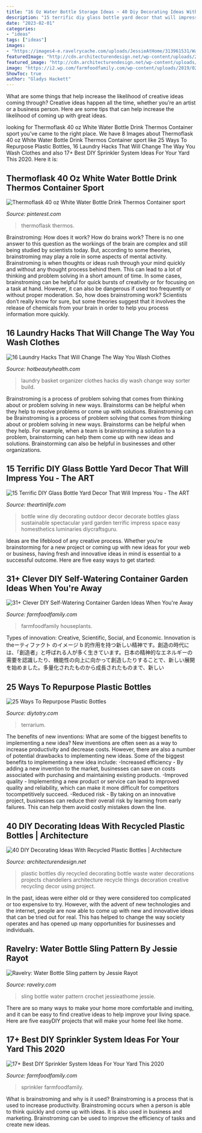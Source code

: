 ```yaml
---
title: "16 Oz Water Bottle Storage Ideas ~ 40 Diy Decorating Ideas With Recycled Plastic Bottles"
description: "15 terrific diy glass bottle yard decor that will impress you"
date: "2023-02-01"
categories:
- "ideas"
tags: ["ideas"]
images:
- "https://images4-e.ravelrycache.com/uploads/JessieAtHome/313961531/Water-Bottle-Sling-free-crochet-pattern-by-Jessie-At-Home-5_small2.jpg"
featuredImage: "http://cdn.architecturendesign.net/wp-content/uploads/2014/09/DIY-Plastic-Bottles-ideas-6-1.jpg"
featured_image: "http://cdn.architecturendesign.net/wp-content/uploads/2014/09/DIY-Plastic-Bottles-ideas-6-1.jpg"
image: "https://i2.wp.com/farmfoodfamily.com/wp-content/uploads/2019/02/6-1-diy-self-watering-ideas.jpg?resize=696%2C1989&amp;ssl=1"
ShowToc: true
author: "Gladys Hackett"
---
```



What are some things that help increase the likelihood of creative ideas coming through?
Creative ideas happen all the time, whether you’re an artist or a business person. Here are some tips that can help increase the likelihood of coming up with great ideas.

	

		
looking for Thermoflask 40 oz White Water Bottle Drink Thermos Container sport you've came to the right place. We have 8 Images about Thermoflask 40 oz White Water Bottle Drink Thermos Container sport like 25 Ways To Repurpose Plastic Bottles, 16 Laundry Hacks That Will Change The Way You Wash Clothes and also 17+ Best DIY Sprinkler System Ideas For Your Yard This 2020. Here it is:
		
    
## Thermoflask 40 Oz White Water Bottle Drink Thermos Container Sport

<img loading=lazy src="https://i.pinimg.com/736x/03/6c/d6/036cd6541d8403dd616949cf6cba4f5c.jpg" onerror="this.onerror=null;this.src='https://tse3.mm.bing.net/th?id=OIP.eA0DCfzEbVM_1PCVtR-l2gHaJ3&amp;pid=15.1';" alt="Thermoflask 40 oz White Water Bottle Drink Thermos Container sport">

_Source: pinterest.com_

>thermoflask thermos. 

	

Brainstroming: How does it work?
How do brains work? There is no one answer to this question as the workings of the brain are complex and still being studied by scientists today. But, according to some theories, brainstroming may play a role in some aspects of mental activity. Brainstroming is when thoughts or ideas rush through your mind quickly and without any thought process behind them. This can lead to a lot of thinking and problem solving in a short amount of time. In some cases, brainstroming can be helpful for quick bursts of creativity or for focusing on a task at hand. However, it can also be dangerous if used too frequently or without proper moderation. So, how does brainstroming work? Scientists don’t really know for sure, but some theories suggest that it involves the release of chemicals from your brain in order to help you process information more quickly.

    
## 16 Laundry Hacks That Will Change The Way You Wash Clothes

<img loading=lazy src="https://www.hotbeautyhealth.com/wp-content/uploads/2018/02/diy-laundry-basket-organizer-make-it-love-it.jpg" onerror="this.onerror=null;this.src='https://tse1.mm.bing.net/th?id=OIP.ophlHhnU8GSzqUhE35iy9AHaLH&amp;pid=15.1';" alt="16 Laundry Hacks That Will Change The Way You Wash Clothes">

_Source: hotbeautyhealth.com_

>laundry basket organizer clothes hacks diy wash change way sorter build. 

	

Brainstroming is a process of problem solving that comes from thinking about or problem solving in new ways. Brainstorms can be helpful when they help to resolve problems or come up with solutions. Brainstroming can be
Brainstroming is a process of problem solving that comes from thinking about or problem solving in new ways. Brainstorms can be helpful when they help. For example, when a team is brainstorming a solution to a problem, brainstorming can help them come up with new ideas and solutions. Brainstorming can also be helpful in businesses and other organizations.

    
## 15 Terrific DIY Glass Bottle Yard Decor That Will Impress You - The ART

<img loading=lazy src="http://theartinlife.com/wp-content/uploads/2016/11/19-Spectacular-Sustainable-DIY-Wine-Bottle-Outdoor-Decorating-Ideas-homesthetics-decor-17.jpg" onerror="this.onerror=null;this.src='https://tse3.mm.bing.net/th?id=OIP.6utyXvYFUzkX0GQdkL7L5gHaLI&amp;pid=15.1';" alt="15 Terrific DIY Glass Bottle Yard Decor That Will Impress You - The ART">

_Source: theartinlife.com_

>bottle wine diy decorating outdoor decor decorate bottles glass sustainable spectacular yard garden terrific impress space easy homesthetics luminaries diycraftsguru. 

	

Ideas are the lifeblood of any creative process. Whether you're brainstorming for a new project or coming up with new ideas for your web or business, having fresh and innovative ideas in mind is essential to a successful outcome. Here are five easy ways to get started: 

    
## 31+ Clever DIY Self-Watering Container Garden Ideas When You&#039;re Away

<img loading=lazy src="https://i2.wp.com/farmfoodfamily.com/wp-content/uploads/2019/02/6-1-diy-self-watering-ideas.jpg?resize=696%2C1989&amp;ssl=1" onerror="this.onerror=null;this.src='https://tse4.mm.bing.net/th?id=OIP.LyLzZgxd9PxOZuqJ7QVr5AHaVK&amp;pid=15.1';" alt="31+ Clever DIY Self-Watering Container Garden Ideas When You&#039;re Away">

_Source: farmfoodfamily.com_

>farmfoodfamily houseplants. 

	

Types of innovation: Creative, Scientific, Social, and Economic.
Innovation is theーティファクト のイメージ b 的作用を持つ新しい精神です。創造の時代には、「創造者」と呼ばれる人が多く生きています。日本の精神的なエネルギーの需要を認識したり、機能性の向上に向かって創造したりすることで、新しい展開を始めました。多量化されたものから成長されたものまで、新しい

    
## 25 Ways To Repurpose Plastic Bottles

<img loading=lazy src="http://diytotry.com/wp-content/uploads/2020/04/Coke-Bottle-Terrarium-828x1024.jpg" onerror="this.onerror=null;this.src='https://tse4.mm.bing.net/th?id=OIP.WPiGedN6fjZ9x3qkW9GMqAHaJK&amp;pid=15.1';" alt="25 Ways To Repurpose Plastic Bottles">

_Source: diytotry.com_

>terrarium. 

	

The benefits of new inventions: What are some of the biggest benefits to implementing a new idea?
New inventions are often seen as a way to increase productivity and decrease costs. However, there are also a number of potential drawbacks to implementing new ideas. Some of the biggest benefits to implementing a new idea include: 
-Increased efficiency - By adding a new invention to the market, businesses can save on costs associated with purchasing and maintaining existing products. 
-Improved quality - Implementing a new product or service can lead to improved quality and reliability, which can make it more difficult for competitors tocompetitively succeed. 
-Reduced risk - By taking on an innovative project, businesses can reduce their overall risk by learning from early failures. This can help them avoid costly mistakes down the line.

    
## 40 DIY Decorating Ideas With Recycled Plastic Bottles | Architecture

<img loading=lazy src="http://cdn.architecturendesign.net/wp-content/uploads/2014/09/DIY-Plastic-Bottles-ideas-6-1.jpg" onerror="this.onerror=null;this.src='https://tse2.mm.bing.net/th?id=OIP.GAoSRCO981_DmjgeSRtTewHaKf&amp;pid=15.1';" alt="40 DIY Decorating Ideas With Recycled Plastic Bottles | Architecture">

_Source: architecturendesign.net_

>plastic bottles diy recycled decorating bottle waste water decorations projects chandeliers architecture recycle things decoration creative recycling decor using project. 

	

In the past, ideas were either old or they were considered too complicated or too expensive to try. However, with the advent of new technologies and the internet, people are now able to come up with new and innovative ideas that can be tried out for real. This has helped to change the way society operates and has opened up many opportunities for businesses and individuals.

    
## Ravelry: Water Bottle Sling Pattern By Jessie Rayot

<img loading=lazy src="https://images4-e.ravelrycache.com/uploads/JessieAtHome/313961531/Water-Bottle-Sling-free-crochet-pattern-by-Jessie-At-Home-5_small2.jpg" onerror="this.onerror=null;this.src='https://tse3.mm.bing.net/th?id=OIP.64LQDv_10tDqShjkHOFF-gHaJ4&amp;pid=15.1';" alt="Ravelry: Water Bottle Sling pattern by Jessie Rayot">

_Source: ravelry.com_

>sling bottle water pattern crochet jessieathome jessie. 

	

There are so many ways to make your home more comfortable and inviting, and it can be easy to find creative ideas to help improve your living space. Here are five easyDIY projects that will make your home feel like home.

    
## 17+ Best DIY Sprinkler System Ideas For Your Yard This 2020

<img loading=lazy src="https://i1.wp.com/farmfoodfamily.com/wp-content/uploads/2019/05/12-diy-sprinkler-system-ideas.png?resize=700%2C1500&amp;ssl=1" onerror="this.onerror=null;this.src='https://tse1.mm.bing.net/th?id=OIP.YxZ45t-wHMKbFIr7dVBfOgHaP3&amp;pid=15.1';" alt="17+ Best DIY Sprinkler System Ideas For Your Yard This 2020">

_Source: farmfoodfamily.com_

>sprinkler farmfoodfamily. 

	

What is brainstroming and why is it used?
Brainstroming is a process that is used to increase productivity. Brainstroming occurs when a person is able to think quickly and come up with ideas. It is also used in business and marketing. Brainstroming can be used to improve the efficiency of tasks and create new ideas.

